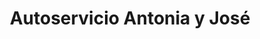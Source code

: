 ---
title: "Autoservicio Antonia y José"
url: /belmez-de-la-moraleda/autoservicio-antonia-y-jose/
shop: supermercado
---